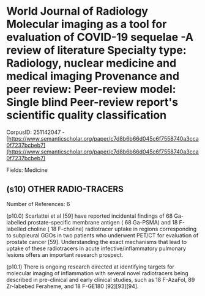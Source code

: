 # World Journal of Radiology Molecular imaging as a tool for evaluation of COVID-19 sequelae -A review of literature Specialty type: Radiology, nuclear medicine and medical imaging Provenance and peer review: Peer-review model: Single blind Peer-review report's scientific quality classification

CorpusID: 251142047 - [https://www.semanticscholar.org/paper/c7d8b6b66d045c6f7558740a3cca0f7237bcbeb7](https://www.semanticscholar.org/paper/c7d8b6b66d045c6f7558740a3cca0f7237bcbeb7)

Fields: Medicine

## (s10) OTHER RADIO-TRACERS
Number of References: 6

(p10.0) Scarlattei et al [59] have reported incidental findings of 68 Ga-labelled prostate-specific membrane antigen ( 68 Ga-PSMA) and 18 F-labelled choline ( 18 F-choline) radiotracer uptake in regions corresponding to subpleural GGOs in two patients who underwent PET/CT for evaluation of prostate cancer [59]. Understanding the exact mechanisms that lead to uptake of these radiotracers in acute infective/inflammatory pulmonary lesions offers an important research prospect.

(p10.1) There is ongoing research directed at identifying targets for molecular imaging of inflammation with several novel radiotracers being described in pre-clinical and early clinical studies, such as 18 F-AzaFol, 89 Zr-labebed Feraheme, and 18 F-GE180 [92][93][94].
